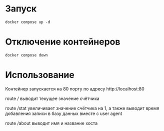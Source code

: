 # Запуск
    docker compose up -d

# Отключение контейнеров
    docker compose down

# Использование
Контейнер запускается на 80 порту по адресу http://localhost:80

route / выводит текущее значение счётчика

route /stat увеличивает значение счётчика на 1, а также выводит время добавления записи в базу данных вместе с user agent

route /about выводит имя и название хоста
